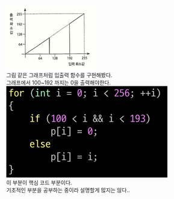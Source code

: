 ![img](../images/img.png)  
그림 같은 그래프처럼 입출력 함수를 구현해봤다.  
그래프에서 100~192 까지는 0을 출력해야한다.  
![img](../images/img1.png)   
이 부분이 핵심 코드 부분이다.  
기초적인 부분을 공부하는 중이라 설명할게 많지는 않다..  
